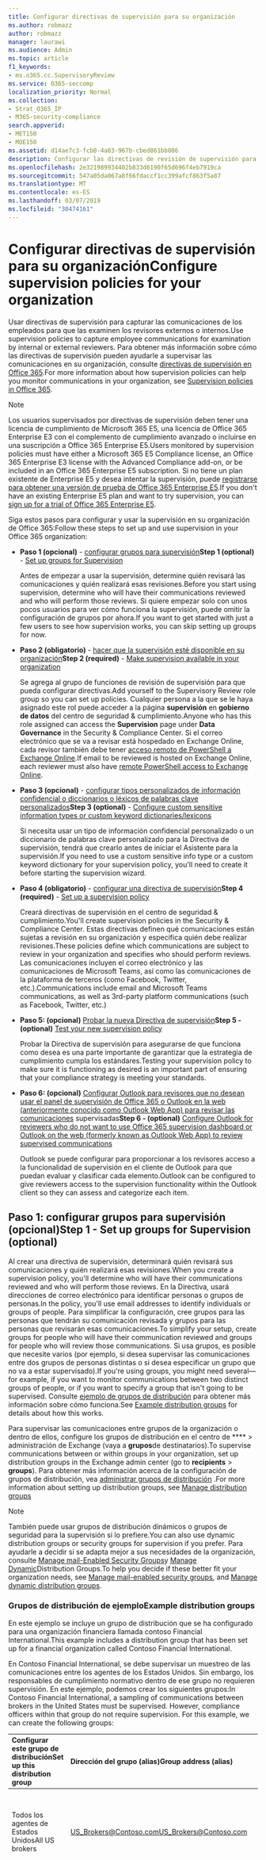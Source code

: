 ```yaml
---
title: Configurar directivas de supervisión para su organización
ms.author: robmazz
author: robmazz
manager: laurawi
ms.audience: Admin
ms.topic: article
f1_keywords:
- ms.o365.cc.SupervisoryReview
ms.service: O365-seccomp
localization_priority: Normal
ms.collection:
- Strat_O365_IP
- M365-security-compliance
search.appverid:
- MET150
- MOE150
ms.assetid: d14ae7c3-fcb0-4a03-967b-cbed861bb086
description: Configurar las directivas de revisión de supervisión para capturar las comunicaciones de los empleados para su revisión.
ms.openlocfilehash: 2e321989934402b833d6190f65d696f4eb7919ca
ms.sourcegitcommit: 547a05da067a8f66fdaccf1cc399afcf863f5a87
ms.translationtype: MT
ms.contentlocale: es-ES
ms.lasthandoff: 03/07/2019
ms.locfileid: "30474161"
---
```

# <a name="configure-supervision-policies-for-your-organization"></a><span data-ttu-id="757dd-103">Configurar directivas de supervisión para su organización</span><span class="sxs-lookup"><span data-stu-id="757dd-103">Configure supervision policies for your organization</span></span>

<span data-ttu-id="757dd-104">Usar directivas de supervisión para capturar las comunicaciones de los empleados para que las examinen los revisores externos o internos.</span><span class="sxs-lookup"><span data-stu-id="757dd-104">Use supervision policies to capture employee communications for examination by internal or external reviewers.</span></span> <span data-ttu-id="757dd-105">Para obtener más información sobre cómo las directivas de supervisión pueden ayudarle a supervisar las comunicaciones en su organización, consulte [directivas de supervisión en Office 365](supervision-policies.md).</span><span class="sxs-lookup"><span data-stu-id="757dd-105">For more information about how supervision policies can help you monitor communications in your organization, see [Supervision policies in Office 365](supervision-policies.md).</span></span>

> [!NOTE]
> <span data-ttu-id="757dd-106">Los usuarios supervisados por directivas de supervisión deben tener una licencia de cumplimiento de Microsoft 365 E5, una licencia de Office 365 Enterprise E3 con el complemento de cumplimiento avanzado o incluirse en una suscripción a Office 365 Enterprise E5.</span><span class="sxs-lookup"><span data-stu-id="757dd-106">Users monitored by supervision policies must have either a Microsoft 365 E5 Compliance license, an Office 365 Enterprise E3 license with the Advanced Compliance add-on, or be included in an Office 365 Enterprise E5 subscription.</span></span>
<span data-ttu-id="757dd-107">Si no tiene un plan existente de Enterprise E5 y desea intentar la supervisión, puede [registrarse para obtener una versión de prueba de Office 365 Enterprise E5](https://go.microsoft.com/fwlink/p/?LinkID=698279).</span><span class="sxs-lookup"><span data-stu-id="757dd-107">If you don't have an existing Enterprise E5 plan and want to try supervision, you can [sign up for a trial of Office 365 Enterprise E5](https://go.microsoft.com/fwlink/p/?LinkID=698279).</span></span>
  
<span data-ttu-id="757dd-108">Siga estos pasos para configurar y usar la supervisión en su organización de Office 365:</span><span class="sxs-lookup"><span data-stu-id="757dd-108">Follow these steps to set up and use supervision in your Office 365 organization:</span></span>
  
- <span data-ttu-id="757dd-109">**Paso 1 (opcional)** - [configurar grupos para supervisión](configure-supervision-policies.md#exampledist)</span><span class="sxs-lookup"><span data-stu-id="757dd-109">**Step 1 (optional)** - [Set up groups for Supervision](configure-supervision-policies.md#exampledist)</span></span>

    <span data-ttu-id="757dd-110">Antes de empezar a usar la supervisión, determine quién revisará las comunicaciones y quién realizará esas revisiones.</span><span class="sxs-lookup"><span data-stu-id="757dd-110">Before you start using supervision, determine who will have their communications reviewed and who will perform those reviews.</span></span> <span data-ttu-id="757dd-111">Si quiere empezar solo con unos pocos usuarios para ver cómo funciona la supervisión, puede omitir la configuración de grupos por ahora.</span><span class="sxs-lookup"><span data-stu-id="757dd-111">If you want to get started with just a few users to see how supervision works, you can skip setting up groups for now.</span></span>

- <span data-ttu-id="757dd-112">**Paso 2 (obligatorio)** - [hacer que la supervisión esté disponible en su organización](configure-supervision-policies.md#MakeAvailable)</span><span class="sxs-lookup"><span data-stu-id="757dd-112">**Step 2 (required)** - [Make supervision available in your organization](configure-supervision-policies.md#MakeAvailable)</span></span>

    <span data-ttu-id="757dd-113">Se agrega al grupo de funciones de revisión de supervisión para que pueda configurar directivas.</span><span class="sxs-lookup"><span data-stu-id="757dd-113">Add yourself to the Supervisory Review role group so you can set up policies.</span></span> <span data-ttu-id="757dd-114">Cualquier persona a la que se le haya asignado este rol puede acceder a la página **supervisión** en **gobierno de datos** del centro de seguridad & cumplimiento.</span><span class="sxs-lookup"><span data-stu-id="757dd-114">Anyone who has this role assigned can access the **Supervision** page under **Data Governance** in the Security & Compliance Center.</span></span> <span data-ttu-id="757dd-115">Si el correo electrónico que se va a revisar está hospedado en Exchange Online, cada revisor también debe tener [acceso remoto de PowerShell a Exchange Online](https://docs.microsoft.com/powershell/exchange/exchange-online/disable-access-to-exchange-online-powershell).</span><span class="sxs-lookup"><span data-stu-id="757dd-115">If email to be reviewed is hosted on Exchange Online, each reviewer must also have [remote PowerShell access to Exchange Online](https://docs.microsoft.com/powershell/exchange/exchange-online/disable-access-to-exchange-online-powershell).</span></span>

- <span data-ttu-id="757dd-116">**Paso 3 (opcional)** - [configurar tipos personalizados de información confidencial o diccionarios o léxicos de palabras clave personalizados](configure-supervision-policies.md#sensitiveinfo)</span><span class="sxs-lookup"><span data-stu-id="757dd-116">**Step 3 (optional)** - [Configure custom sensitive information types or custom keyword dictionaries/lexicons](configure-supervision-policies.md#sensitiveinfo)</span></span>

    <span data-ttu-id="757dd-117">Si necesita usar un tipo de información confidencial personalizado o un diccionario de palabras clave personalizado para la Directiva de supervisión, tendrá que crearlo antes de iniciar el Asistente para la supervisión.</span><span class="sxs-lookup"><span data-stu-id="757dd-117">If you need to use a custom sensitive info type or a custom keyword dictionary for your supervision policy, you'll need to create it before starting the supervision wizard.</span></span>

- <span data-ttu-id="757dd-118">**Paso 4 (obligatorio)** - [configurar una directiva de supervisión](configure-supervision-policies.md#setupsuper)</span><span class="sxs-lookup"><span data-stu-id="757dd-118">**Step 4 (required)** - [Set up a supervision policy](configure-supervision-policies.md#setupsuper)</span></span>

    <span data-ttu-id="757dd-119">Creará directivas de supervisión en el centro de seguridad & cumplimiento.</span><span class="sxs-lookup"><span data-stu-id="757dd-119">You'll create supervision policies in the Security & Compliance Center.</span></span> <span data-ttu-id="757dd-120">Estas directivas definen qué comunicaciones están sujetas a revisión en su organización y especifica quién debe realizar revisiones.</span><span class="sxs-lookup"><span data-stu-id="757dd-120">These policies define which communications are subject to review in your organization and specifies who should perform reviews.</span></span> <span data-ttu-id="757dd-121">Las comunicaciones incluyen el correo electrónico y las comunicaciones de Microsoft Teams, así como las comunicaciones de la plataforma de terceros (como Facebook, Twitter, etc.).</span><span class="sxs-lookup"><span data-stu-id="757dd-121">Communications include email and Microsoft Teams communications, as well as 3rd-party platform communications (such as Facebook, Twitter, etc.)</span></span>

- <span data-ttu-id="757dd-122">**Paso 5: (opcional)** [Probar la nueva Directiva de supervisión](configure-supervision-policies.md#TestPolicy)</span><span class="sxs-lookup"><span data-stu-id="757dd-122">**Step 5 - (optional)** [Test your new supervision policy](configure-supervision-policies.md#TestPolicy)</span></span>

    <span data-ttu-id="757dd-123">Probar la Directiva de supervisión para asegurarse de que funciona como desea es una parte importante de garantizar que la estrategia de cumplimiento cumpla los estándares.</span><span class="sxs-lookup"><span data-stu-id="757dd-123">Testing your supervision policy to make sure it is functioning as desired is an important part of ensuring that your compliance strategy is meeting your standards.</span></span>

- <span data-ttu-id="757dd-124">**Paso 6: (opcional)** [Configurar Outlook para revisores que no desean usar el panel de supervisión de Office 365 o Outlook en la web (anteriormente conocido como Outlook Web App) para revisar las comunicaciones](configure-supervision-policies.md#UseOutlook) supervisadas</span><span class="sxs-lookup"><span data-stu-id="757dd-124">**Step 6 - (optional)** [Configure Outlook for reviewers who do not want to use Office 365 supervision dashboard or Outlook on the web (formerly known as Outlook Web App) to review supervised communications](configure-supervision-policies.md#UseOutlook)</span></span>

    <span data-ttu-id="757dd-125">Outlook se puede configurar para proporcionar a los revisores acceso a la funcionalidad de supervisión en el cliente de Outlook para que puedan evaluar y clasificar cada elemento.</span><span class="sxs-lookup"><span data-stu-id="757dd-125">Outlook can be configured to give reviewers access to the supervision functionality within the Outlook client so they can assess and categorize each item.</span></span>

<span data-ttu-id="757dd-126"><a name="exampledist"> </a></span><span class="sxs-lookup"><span data-stu-id="757dd-126"></span></span>

## <a name="step-1---set-up-groups-for-supervision-optional"></a><span data-ttu-id="757dd-127">Paso 1: configurar grupos para supervisión (opcional)</span><span class="sxs-lookup"><span data-stu-id="757dd-127">Step 1 - Set up groups for Supervision (optional)</span></span>

 <span data-ttu-id="757dd-128">Al crear una directiva de supervisión, determinará quién revisará sus comunicaciones y quién realizará esas revisiones.</span><span class="sxs-lookup"><span data-stu-id="757dd-128">When you create a supervision policy, you'll determine who will have their communications reviewed and who will perform those reviews.</span></span> <span data-ttu-id="757dd-129">En la Directiva, usará direcciones de correo electrónico para identificar personas o grupos de personas.</span><span class="sxs-lookup"><span data-stu-id="757dd-129">In the policy, you'll use email addresses to identify individuals or groups of people.</span></span> <span data-ttu-id="757dd-130">Para simplificar la configuración, cree grupos para las personas que tendrán su comunicación revisada y grupos para las personas que revisarán esas comunicaciones.</span><span class="sxs-lookup"><span data-stu-id="757dd-130">To simplify your setup, create groups for people who will have their communication reviewed and groups for people who will review those communications.</span></span> <span data-ttu-id="757dd-131">Si usa grupos, es posible que necesite varios (por ejemplo, si desea supervisar las comunicaciones entre dos grupos de personas distintas o si desea especificar un grupo que no va a estar supervisado).</span><span class="sxs-lookup"><span data-stu-id="757dd-131">If you're using groups, you might need several—for example, if you want to monitor communications between two distinct groups of people, or if you want to specify a group that isn't going to be supervised.</span></span> <span data-ttu-id="757dd-132">Consulte [ejemplo de grupos de distribución](configure-supervision-policies.md#GroupExample) para obtener más información sobre cómo funciona.</span><span class="sxs-lookup"><span data-stu-id="757dd-132">See [Example distribution groups](configure-supervision-policies.md#GroupExample) for details about how this works.</span></span>
  
<span data-ttu-id="757dd-133">Para supervisar las comunicaciones entre grupos de la organización o dentro de ellos, configure los grupos de distribución en el centro de \*\*\*\* \> administración de Exchange (vaya a **grupos**de destinatarios).</span><span class="sxs-lookup"><span data-stu-id="757dd-133">To supervise communications between or within groups in your organization, set up distribution groups in the Exchange admin center (go to **recipients** \> **groups**).</span></span> <span data-ttu-id="757dd-134">Para obtener más información acerca de la configuración de grupos de distribución, vea [administrar grupos de distribución](http://go.microsoft.com/fwlink/?LinkId=613635) .</span><span class="sxs-lookup"><span data-stu-id="757dd-134">For more information about setting up distribution groups, see [Manage distribution groups](http://go.microsoft.com/fwlink/?LinkId=613635)</span></span>
  
> [!NOTE]
> <span data-ttu-id="757dd-135">También puede usar grupos de distribución dinámicos o grupos de seguridad para la supervisión si lo prefiere.</span><span class="sxs-lookup"><span data-stu-id="757dd-135">You can also use dynamic distribution groups or security groups for supervision if you prefer.</span></span> <span data-ttu-id="757dd-136">Para ayudarle a decidir si se adapta mejor a sus necesidades de la organización, consulte [Manage mail-Enabled Security Groups](http://go.microsoft.com/fwlink/?LinkId=627033)y [Manage Dynamic](http://go.microsoft.com/fwlink/?LinkId=627058)Distribution Groups.</span><span class="sxs-lookup"><span data-stu-id="757dd-136">To help you decide if these better fit your organization needs, see [Manage mail-enabled security groups](http://go.microsoft.com/fwlink/?LinkId=627033), and [Manage dynamic distribution groups](http://go.microsoft.com/fwlink/?LinkId=627058).</span></span>
  
<span data-ttu-id="757dd-137"><a name="GroupExample"> </a></span><span class="sxs-lookup"><span data-stu-id="757dd-137"></span></span>

### <a name="example-distribution-groups"></a><span data-ttu-id="757dd-138">Grupos de distribución de ejemplo</span><span class="sxs-lookup"><span data-stu-id="757dd-138">Example distribution groups</span></span>

<span data-ttu-id="757dd-139">En este ejemplo se incluye un grupo de distribución que se ha configurado para una organización financiera llamada contoso Financial International.</span><span class="sxs-lookup"><span data-stu-id="757dd-139">This example includes a distribution group that has been set up for a financial organization called Contoso Financial International.</span></span>
  
<span data-ttu-id="757dd-p109">En Contoso Financial International, se debe supervisar un muestreo de las comunicaciones entre los agentes de los Estados Unidos. Sin embargo, los responsables de cumplimiento normativo dentro de ese grupo no requieren supervisión. En este ejemplo, podemos crear los siguientes grupos:</span><span class="sxs-lookup"><span data-stu-id="757dd-p109">In Contoso Financial International, a sampling of communications between brokers in the United States must be supervised. However, compliance officers within that group do not require supervision. For this example, we can create the following groups:</span></span>
  
|<span data-ttu-id="757dd-143">**Configurar este grupo de distribución**</span><span class="sxs-lookup"><span data-stu-id="757dd-143">**Set up this distribution group**</span></span>|<span data-ttu-id="757dd-144">**Dirección del grupo (alias)**</span><span class="sxs-lookup"><span data-stu-id="757dd-144">**Group address (alias)**</span></span>|<span data-ttu-id="757dd-145">**Descripción**</span><span class="sxs-lookup"><span data-stu-id="757dd-145">**Description**</span></span>|
|:-----|:-----|:-----|
|<span data-ttu-id="757dd-146">Todos los agentes de Estados Unidos</span><span class="sxs-lookup"><span data-stu-id="757dd-146">All US brokers</span></span> | <span data-ttu-id="757dd-147">US_Brokers@Contoso.com</span><span class="sxs-lookup"><span data-stu-id="757dd-147">US_Brokers@Contoso.com</span></span> | <span data-ttu-id="757dd-148">Este grupo incluye las direcciones de correo electrónico de todos los agentes en Estados Unidos que trabajan para Contoso.</span><span class="sxs-lookup"><span data-stu-id="757dd-148">This group includes email addresses for all US-based brokers who work for Contoso.</span></span> |
| <span data-ttu-id="757dd-149">Todos los responsables de cumplimiento de Estados Unidos</span><span class="sxs-lookup"><span data-stu-id="757dd-149">All US compliance officers</span></span> | <span data-ttu-id="757dd-150">US_Compliance@Contoso.com</span><span class="sxs-lookup"><span data-stu-id="757dd-150">US_Compliance@Contoso.com</span></span>  | <span data-ttu-id="757dd-151">Este grupo incluye las direcciones de correo electrónico de todos los responsables de cumplimiento en Estados Unidos que trabajan para Contoso.</span><span class="sxs-lookup"><span data-stu-id="757dd-151">This group includes email addresses for all US-based compliance officers who work for Contoso.</span></span> <span data-ttu-id="757dd-152">Como este grupo es un subconjunto de todos los agentes basados en Estados Unidos, puede usar este alias para eximir a los agentes de cumplimiento de una directiva de supervisión.</span><span class="sxs-lookup"><span data-stu-id="757dd-152">Because this group is a subset of all US-based brokers, you can use this alias to exempt compliance officers from a supervision policy.</span></span> |
  
<span data-ttu-id="757dd-153"><a name="MakeAvailable"> </a></span><span class="sxs-lookup"><span data-stu-id="757dd-153"></span></span>

## <a name="step-2---make-supervision-available-in-your-organization-required"></a><span data-ttu-id="757dd-154">Paso 2: hacer que la supervisión esté disponible en su organización (obligatorio)</span><span class="sxs-lookup"><span data-stu-id="757dd-154">Step 2 - Make supervision available in your organization (required)</span></span>

<span data-ttu-id="757dd-155">Para que la **supervisión** esté disponible como una opción de menú en el centro de seguridad & cumplimiento, debe tener asignado el rol de administrador de revisión de supervisión.</span><span class="sxs-lookup"><span data-stu-id="757dd-155">To make **Supervision** available as a menu option in the Security & Compliance Center, you must be assigned the Supervisory Review Administrator role.</span></span>
  
<span data-ttu-id="757dd-156">Para ello, puede agregarse como miembro del grupo de funciones de revisión de supervisión, o bien puede crear un nuevo grupo de roles.</span><span class="sxs-lookup"><span data-stu-id="757dd-156">To do this, you can either add yourself as a member of the Supervisory Review role group, or you can create a new role group.</span></span>
  
### <a name="add-members-to-the-supervisory-review-role-group"></a><span data-ttu-id="757dd-157">Adición de miembros al grupo de roles de revisión de supervisión</span><span class="sxs-lookup"><span data-stu-id="757dd-157">Add members to the Supervisory Review role group</span></span>

1. <span data-ttu-id="757dd-158">Inicie sesión [https://protection.office.com](https://protection.office.com) con las credenciales de una cuenta de administrador en la organización de Office 365.</span><span class="sxs-lookup"><span data-stu-id="757dd-158">Sign into [https://protection.office.com](https://protection.office.com) using credentials for an admin account in your Office 365 organization.</span></span>

2. <span data-ttu-id="757dd-159">En el centro de seguridad & cumplimiento, vaya a **permisos**.</span><span class="sxs-lookup"><span data-stu-id="757dd-159">In the Security & Compliance Center, go to **Permissions**.</span></span>

3. <span data-ttu-id="757dd-160">Seleccione el grupo de roles **revisión de supervisión** y, a continuación, haga clic en el icono Editar.</span><span class="sxs-lookup"><span data-stu-id="757dd-160">Select the **Supervisory Review** role group and then click the Edit icon.</span></span>

4. <span data-ttu-id="757dd-161">En la sección **miembros** , agregue las personas que desea que administren la supervisión de su organización.</span><span class="sxs-lookup"><span data-stu-id="757dd-161">In the **Members** section, add the people who you want to manage supervision for your organization.</span></span>

### <a name="create-a-new-role-group"></a><span data-ttu-id="757dd-162">Crear un nuevo grupo de roles</span><span class="sxs-lookup"><span data-stu-id="757dd-162">Create a new role group</span></span>

1. <span data-ttu-id="757dd-163">Inicie sesión [https://protection.office.com](https://protection.office.com) con las credenciales de una cuenta de administrador en la organización de Office 365.</span><span class="sxs-lookup"><span data-stu-id="757dd-163">Sign into [https://protection.office.com](https://protection.office.com) using credentials for an admin account in your Office 365 organization.</span></span>

2. <span data-ttu-id="757dd-164">En el centro de seguridad & cumplimiento, vaya a **permisos** y, después,**+** haga clic en Agregar ().</span><span class="sxs-lookup"><span data-stu-id="757dd-164">In the Security & Compliance Center, go to **Permissions** and then click Add (**+**).</span></span>

3. <span data-ttu-id="757dd-165">En la sección **roles** , haga clic en**+** agregar () y desplácese hacia abajo hasta **Administrador de revisión de supervisión**.</span><span class="sxs-lookup"><span data-stu-id="757dd-165">In the **Roles** section, click Add (**+**) and scroll down to **Supervisory Review Administrator**.</span></span> <span data-ttu-id="757dd-166">Agregue este rol al grupo de roles.</span><span class="sxs-lookup"><span data-stu-id="757dd-166">Add this role to the role group.</span></span>

4. <span data-ttu-id="757dd-167">En la sección **miembros** , agregue las personas que desea que administren la supervisión de su organización.</span><span class="sxs-lookup"><span data-stu-id="757dd-167">In the **Members** section, add the people who you want to manage supervision for your organization.</span></span>

<span data-ttu-id="757dd-168">Para obtener más información acerca de los grupos de roles y los permisos, consulte perMissions [in the Office 365 &amp; Security Compliance Center](permissions-in-the-security-and-compliance-center.md).</span><span class="sxs-lookup"><span data-stu-id="757dd-168">For more information about role groups and permissions, see [Permissions in the Office 365 Security &amp; Compliance Center](permissions-in-the-security-and-compliance-center.md).</span></span>

### <a name="enable-remote-powershell-access-for-reviewers-if-email-is-hosted-on-exchange-online"></a><span data-ttu-id="757dd-169">Habilitar el acceso remoto de PowerShell para revisores (si el correo electrónico se hospeda en Exchange Online)</span><span class="sxs-lookup"><span data-stu-id="757dd-169">Enable remote PowerShell access for reviewers (if email is hosted on Exchange Online)</span></span>

1. <span data-ttu-id="757dd-170">Siga las instrucciones de [habilitar o deshabilitar el acceso a PowerShell de Exchange Online](https://docs.microsoft.com/powershell/exchange/exchange-online/disable-access-to-exchange-online-powershell).</span><span class="sxs-lookup"><span data-stu-id="757dd-170">Follow the guidance in [Enable or disable access to Exchange Online PowerShell](https://docs.microsoft.com/powershell/exchange/exchange-online/disable-access-to-exchange-online-powershell).</span></span>

<span data-ttu-id="757dd-171"><a name="sensitiveinfo"> </a></span><span class="sxs-lookup"><span data-stu-id="757dd-171"></span></span>
  
## <a name="step-3---create-custom-sensitive-information-types-or-custom-keyword-dictionaries-optional"></a><span data-ttu-id="757dd-172">Paso 3: crear tipos personalizados de información confidencial o diccionarios de palabras clave personalizados (opcional)</span><span class="sxs-lookup"><span data-stu-id="757dd-172">Step 3 - Create custom sensitive information types or custom keyword dictionaries (optional)</span></span>

<span data-ttu-id="757dd-173">Para elegir entre los tipos de información confidencial personalizados existentes o los diccionarios de palabras clave personalizados en el Asistente para directivas de supervisión, primero debe crear estos elementos si es necesario.</span><span class="sxs-lookup"><span data-stu-id="757dd-173">In order to pick from existing custom sensitive information types or custom keyword dictionaries in the supervision policy wizard, you first need to create these items if needed.</span></span>

### <a name="create-custom-sensitive-information-types"></a><span data-ttu-id="757dd-174">Crear tipos personalizados de información confidencial</span><span class="sxs-lookup"><span data-stu-id="757dd-174">Create custom sensitive information types</span></span>

1. <span data-ttu-id="757dd-175">Cree un nuevo tipo de información confidencial en el centro de seguridad & cumplimiento de Office 365.</span><span class="sxs-lookup"><span data-stu-id="757dd-175">Create a new sensitive information type in the Office 365 Security & Compliance Center.</span></span> <span data-ttu-id="757dd-176">Navegue hasta \*\*\*\* \> **tipos de información confidencial** de clasificaciones y siga los pasos del **Asistente para nuevos tipos de información confidencial**.</span><span class="sxs-lookup"><span data-stu-id="757dd-176">Navigate to **Classifications** \> **Sensitive info types** and follow the steps in the **New sensitive info type wizard**.</span></span> <span data-ttu-id="757dd-177">Aquí podrá:</span><span class="sxs-lookup"><span data-stu-id="757dd-177">Here you will:</span></span>

    - <span data-ttu-id="757dd-178">Definir un nombre y una descripción para el tipo de información confidencial</span><span class="sxs-lookup"><span data-stu-id="757dd-178">Define a name and description for the sensitive info type</span></span>
    - <span data-ttu-id="757dd-179">Definir los elementos de proximidad, nivel de confianza y patrón principal</span><span class="sxs-lookup"><span data-stu-id="757dd-179">Define the proximity, confidence level, and primary pattern elements</span></span>
    - <span data-ttu-id="757dd-180">Revisar las selecciones y crear el tipo de información confidencial</span><span class="sxs-lookup"><span data-stu-id="757dd-180">Review your selections and create the sensitive info type</span></span>

    <span data-ttu-id="757dd-181">Para obtener información más detallada, vea [crear un tipo personalizado de información confidencial](create-a-custom-sensitive-information-type.md).</span><span class="sxs-lookup"><span data-stu-id="757dd-181">For more detailed information, see [Create a custom sensitive information type](create-a-custom-sensitive-information-type.md).</span></span>

### <a name="create-custom-keyword-dictionarylexicon"></a><span data-ttu-id="757dd-182">Crear personalizado Diccionario o léxico de palabra clave</span><span class="sxs-lookup"><span data-stu-id="757dd-182">Create custom keyword dictionary/lexicon</span></span>

1. <span data-ttu-id="757dd-183">Con un editor de texto (como el Bloc de notas), cree un nuevo archivo que incluya los términos de palabra clave que desea supervisar en una directiva de supervisión.</span><span class="sxs-lookup"><span data-stu-id="757dd-183">Using a text editor (like Notepad), create a new file that includes the keyword terms you'd like to monitor in a supervision policy.</span></span> <span data-ttu-id="757dd-184">Asegúrese de que cada término está en una línea independiente y guarde el archivo en formato **Unicode/UTF-16 (Little endian)** .</span><span class="sxs-lookup"><span data-stu-id="757dd-184">Make sure each term is on a separate line and save the file in the **Unicode/UTF-16 (Little Endian)** format.</span></span>
2. <span data-ttu-id="757dd-185">Importe el archivo de palabras clave en el inquilino de Office 365 con PowerShell.</span><span class="sxs-lookup"><span data-stu-id="757dd-185">Import the keyword file into your Office 365 tenant using PowerShell.</span></span> <span data-ttu-id="757dd-186">Para conectarse a Office 365 con PowerShell, vea [Connect to office 365 Security _AMP_ Compliance Center PowerShell](https://docs.microsoft.com/powershell/exchange/office-365-scc/connect-to-scc-powershell/connect-to-scc-powershell).</span><span class="sxs-lookup"><span data-stu-id="757dd-186">To connect to Office 365 with PowerShell, see [Connect to Office 365 Security & Compliance Center PowerShell](https://docs.microsoft.com/powershell/exchange/office-365-scc/connect-to-scc-powershell/connect-to-scc-powershell).</span></span>

    <span data-ttu-id="757dd-187">Una vez que se haya conectado a Office 365 con PowerShell, ejecute los siguientes comandos para importar el Diccionario de palabras clave:</span><span class="sxs-lookup"><span data-stu-id="757dd-187">After you've connected to Office 365 with PowerShell, run the following commands to import your keyword dictionary:</span></span>

    ```
    $fileData = Get-Content "your keyword path and file name" -Encoding Byte -ReadCount 0

    New-DlpKeywordDictionary -Name "Name for your keyword dictionary" -Description "optional description for your keyword dictionary" -FileData $fileData
    ```
    <span data-ttu-id="757dd-188">Para obtener información más detallada, consulte [crear un diccionario de palabras clave](create-a-keyword-dictionary.md).</span><span class="sxs-lookup"><span data-stu-id="757dd-188">For more detailed information, see [Create a keyword dictionary](create-a-keyword-dictionary.md).</span></span>

3. <span data-ttu-id="757dd-189">Cree un nuevo tipo de información confidencial en el centro de seguridad & cumplimiento de Office 365.</span><span class="sxs-lookup"><span data-stu-id="757dd-189">Create a new sensitive information type in the Office 365 Security & Compliance Center.</span></span> <span data-ttu-id="757dd-190">Navegue hasta \*\*\*\* \> **tipos de información confidencial** de clasificaciones y siga los pasos del **Asistente para nuevos tipos de información confidencial**.</span><span class="sxs-lookup"><span data-stu-id="757dd-190">Navigate to **Classifications** \> **Sensitive info types** and follow the steps in the **New sensitive info type wizard**.</span></span> <span data-ttu-id="757dd-191">Aquí podrá:</span><span class="sxs-lookup"><span data-stu-id="757dd-191">Here you will:</span></span>

    - <span data-ttu-id="757dd-192">Definir un nombre y una descripción para el tipo de información confidencial</span><span class="sxs-lookup"><span data-stu-id="757dd-192">Define a name and description for the sensitive info type</span></span>
    - <span data-ttu-id="757dd-193">Agregue el diccionario personalizado como requisito para el elemento correspondiente</span><span class="sxs-lookup"><span data-stu-id="757dd-193">Add your custom dictionary as a requirement for the matching element</span></span>
    - <span data-ttu-id="757dd-194">Revisar las selecciones y crear el tipo de información confidencial</span><span class="sxs-lookup"><span data-stu-id="757dd-194">Review your selections and create the sensitive info type</span></span>

    <span data-ttu-id="757dd-195">Una vez creado el diccionario o léxico personalizado, puede ver las palabras clave configuradas mediante el cmdlet [Get-DlpKeywordDictionary](https://docs.microsoft.com/powershell/module/exchange/policy-and-compliance-dlp/get-dlpkeyworddictionary) o agregar y quitar términos con el cmdlet [set-DlpKeywordDictionary](https://docs.microsoft.com/powershell/module/exchange/policy-and-compliance-dlp/set-dlpkeyworddictionary) .</span><span class="sxs-lookup"><span data-stu-id="757dd-195">After the custom dictionary/lexicon is created, you can view the configured keywords using the [Get-DlpKeywordDictionary](https://docs.microsoft.com/powershell/module/exchange/policy-and-compliance-dlp/get-dlpkeyworddictionary) cmdlet or add and remove terms using the [Set-DlpKeywordDictionary](https://docs.microsoft.com/powershell/module/exchange/policy-and-compliance-dlp/set-dlpkeyworddictionary) cmdlet.</span></span>

    <span data-ttu-id="757dd-196">Para obtener información más detallada, vea [crear un tipo personalizado de información confidencial](create-a-custom-sensitive-information-type.md).</span><span class="sxs-lookup"><span data-stu-id="757dd-196">For more detailed information, see [Create a custom sensitive information type](create-a-custom-sensitive-information-type.md).</span></span>

<span data-ttu-id="757dd-197"><a name="setupsuper"> </a></span><span class="sxs-lookup"><span data-stu-id="757dd-197"></span></span>

## <a name="step-4---set-up-a-supervision-policy-required"></a><span data-ttu-id="757dd-198">Paso 4: configurar una directiva de supervisión (obligatorio)</span><span class="sxs-lookup"><span data-stu-id="757dd-198">Step 4 - Set up a supervision policy (required)</span></span>
  
1. <span data-ttu-id="757dd-199">Inicie sesión [https://protection.office.com](https://protection.office.com) con las credenciales de una cuenta de administrador en la organización de Office 365.</span><span class="sxs-lookup"><span data-stu-id="757dd-199">Sign into [https://protection.office.com](https://protection.office.com) using credentials for an admin account in your Office 365 organization.</span></span>

2. <span data-ttu-id="757dd-200">En el centro de seguridad & cumplimiento, seleccione **supervisión**.</span><span class="sxs-lookup"><span data-stu-id="757dd-200">In the Security & Compliance Center, select **Supervision**.</span></span>
  
3. <span data-ttu-id="757dd-201">Seleccione **crear** y, a continuación, siga el Asistente para configurar las siguientes páginas de la Directiva.</span><span class="sxs-lookup"><span data-stu-id="757dd-201">Select **Create** and then follow the wizard to set up the following pages of the policy.</span></span> <span data-ttu-id="757dd-202">Con el asistente, podrá:</span><span class="sxs-lookup"><span data-stu-id="757dd-202">Using the wizard, you will:</span></span>

    - <span data-ttu-id="757dd-203">Asigne un nombre y una descripción a la Directiva.</span><span class="sxs-lookup"><span data-stu-id="757dd-203">Give the policy a name and description.</span></span>
    - <span data-ttu-id="757dd-204">Elija los usuarios o grupos que desea supervisar, incluida la elección de los usuarios o grupos que quiera excluir.</span><span class="sxs-lookup"><span data-stu-id="757dd-204">Choose the users or groups to supervise, including choosing users or groups you'd like to exclude.</span></span>
    - <span data-ttu-id="757dd-205">Definir las condiciones de la Directiva de supervisión.</span><span class="sxs-lookup"><span data-stu-id="757dd-205">Define the supervision policy conditions.</span></span>
    - <span data-ttu-id="757dd-206">Elija si le gustaría incluir tipos de información confidencial.</span><span class="sxs-lookup"><span data-stu-id="757dd-206">Choose if you'd like to include sensitive information types.</span></span> <span data-ttu-id="757dd-207">Aquí puede seleccionar los tipos de información confidencial predeterminada y personalizado.</span><span class="sxs-lookup"><span data-stu-id="757dd-207">This is where you can select default and custom sensitive info types.</span></span>
    - <span data-ttu-id="757dd-208">Definir el porcentaje de comunicaciones que se van a revisar.</span><span class="sxs-lookup"><span data-stu-id="757dd-208">Define the percentage of communications to review.</span></span>
    - <span data-ttu-id="757dd-209">Elija los revisores para la Directiva.</span><span class="sxs-lookup"><span data-stu-id="757dd-209">Choose the reviewers for the policy.</span></span> <span data-ttu-id="757dd-210">Los revisores pueden ser usuarios individuales o [grupos de seguridad habilitados para correo](https://docs.microsoft.com/Exchange/recipients-in-exchange-online/manage-mail-enabled-security-groups#create-a-mail-enabled-security-group).</span><span class="sxs-lookup"><span data-stu-id="757dd-210">Reviewers can be individual users or [mail-enabled security groups](https://docs.microsoft.com/Exchange/recipients-in-exchange-online/manage-mail-enabled-security-groups#create-a-mail-enabled-security-group).</span></span>
    - <span data-ttu-id="757dd-211">Revise las selecciones de la Directiva y cree la Directiva.</span><span class="sxs-lookup"><span data-stu-id="757dd-211">Review your policy selections and create the policy.</span></span>

<span data-ttu-id="757dd-212"><a name="TestPolicy"> </a></span><span class="sxs-lookup"><span data-stu-id="757dd-212"></span></span>

## <a name="step-5---test-your-supervision-policy-optional"></a><span data-ttu-id="757dd-213">Paso 5: probar la Directiva de supervisión (opcional)</span><span class="sxs-lookup"><span data-stu-id="757dd-213">Step 5 - Test your supervision policy (optional)</span></span>

<span data-ttu-id="757dd-214">Después de crear una directiva de supervisión, es aconsejable probarla para asegurarse de que la Directiva aplica correctamente las condiciones que ha definido.</span><span class="sxs-lookup"><span data-stu-id="757dd-214">After you create a supervision policy, it's a good idea to test to make sure that the conditions you defined are being properly enforced by the policy.</span></span> <span data-ttu-id="757dd-215">Es posible que también desee [probar sus directivas de prevención de pérdida de datos (DLP)](create-test-tune-dlp-policy.md) si las directivas de supervisión incluyen tipos de información confidencial.</span><span class="sxs-lookup"><span data-stu-id="757dd-215">You may also want to [test your data loss prevention (DLP) policies](create-test-tune-dlp-policy.md) if your supervision policies include sensitive information types.</span></span> <span data-ttu-id="757dd-216">Siga los pasos siguientes para probar la Directiva de supervisión:</span><span class="sxs-lookup"><span data-stu-id="757dd-216">Follow the steps below to test your supervision policy:</span></span>

1. <span data-ttu-id="757dd-217">Abra un cliente de correo electrónico o Microsoft teams que haya iniciado sesión como usuario supervisado definido en la Directiva que desea probar.</span><span class="sxs-lookup"><span data-stu-id="757dd-217">Open an email client or Microsoft Teams logged in as a supervised user defined in the policy you want to test.</span></span>
2. <span data-ttu-id="757dd-218">Envíe un correo electrónico o un chat de Microsoft teams que cumpla los criterios que haya definido en la Directiva de supervisión.</span><span class="sxs-lookup"><span data-stu-id="757dd-218">Send an email or Microsoft Teams chat that meets the criteria you've defined in the supervision policy.</span></span> <span data-ttu-id="757dd-219">Puede ser una palabra clave, el tamaño de los datos adjuntos, el dominio, etc. Asegúrese de determinar si la configuración condicional configurada en la Directiva es demasiado restrictiva o demasiado flexible.</span><span class="sxs-lookup"><span data-stu-id="757dd-219">This can be a keyword, attachment size, domain, etc. Make sure you determine if your configured conditional settings in the policy is too restrictive or too lenient.</span></span>

    > [!Note]
    > <span data-ttu-id="757dd-220">Los correos electrónicos sujetos a directivas definidas se procesan casi en tiempo real y se pueden probar inmediatamente una vez configurada la Directiva.</span><span class="sxs-lookup"><span data-stu-id="757dd-220">Emails subject to defined policies are processed in near real-time and can be tested immediately after the policy is configured.</span></span> <span data-ttu-id="757dd-221">Los chats de Microsoft Teams pueden tardar hasta 24 horas en procesarse por completo en una directiva.</span><span class="sxs-lookup"><span data-stu-id="757dd-221">Chats in Microsoft Teams can take up to 24 hours to fully process in a policy.</span></span> 

3. <span data-ttu-id="757dd-222">Inicie sesión en su inquilino de Office 365 como revisor designado en la Directiva de supervisión.</span><span class="sxs-lookup"><span data-stu-id="757dd-222">Log into your Office 365 tenant as a reviewer designated in the supervision policy.</span></span> <span data-ttu-id="757dd-223">Navegue hasta la **supervisión** > de la*Directiva* > personalizada**abierta** para ver el informe de la Directiva.</span><span class="sxs-lookup"><span data-stu-id="757dd-223">Navigate to **Supervision** > *Your Custom Policy* > **Open** to view the report for the policy.</span></span>

<span data-ttu-id="757dd-224"><a name="UseOutlook"> </a></span><span class="sxs-lookup"><span data-stu-id="757dd-224"></span></span>

## <a name="step-6---configure-outlook-for-reviewers-optional"></a><span data-ttu-id="757dd-225">Paso 6: configurar Outlook para revisores (opcional)</span><span class="sxs-lookup"><span data-stu-id="757dd-225">Step 6 - Configure Outlook for reviewers (optional)</span></span>

<span data-ttu-id="757dd-226">Los revisores que quieran usar Outlook en lugar de usar el panel de supervisión en Office 365 para revisar las comunicaciones deben configurar su cliente de Outlook.</span><span class="sxs-lookup"><span data-stu-id="757dd-226">Reviewers that want to use Outlook instead of using the Supervision dashboard in Office 365 to review communications must configure their Outlook client.</span></span>

### <a name="step-1-copy-the-address-for-the-supervision-mailbox"></a><span data-ttu-id="757dd-227">Paso 1: copiar la dirección del buzón de supervisión</span><span class="sxs-lookup"><span data-stu-id="757dd-227">Step 1: Copy the address for the supervision mailbox</span></span>

<span data-ttu-id="757dd-228">Para configurar la revisión para escritorio de Outlook o Outlook para la web, necesitará la dirección del buzón de correo de supervisión que se creó como parte de la configuración de la Directiva de supervisión.</span><span class="sxs-lookup"><span data-stu-id="757dd-228">To configure review for Outlook desktop or Outlook for the web, you'll need the address for the supervision mailbox that was created as part of the supervision policy setup.</span></span>
  
> [!NOTE]
> <span data-ttu-id="757dd-229">Si otra persona creó la Directiva, tendrá que obtener esta dirección para instalar el complemento.</span><span class="sxs-lookup"><span data-stu-id="757dd-229">If someone else created the policy, you'll need to get this address from them to install the add-in.</span></span>

 <span data-ttu-id="757dd-230">**Para buscar la dirección del buzón de supervisión**</span><span class="sxs-lookup"><span data-stu-id="757dd-230">**To find the supervision mailbox address**</span></span>
  
1. <span data-ttu-id="757dd-231">Inicie sesión en [el &amp; centro de seguridad y cumplimiento](https://protection.office.com) con las credenciales de una cuenta de administrador en la organización de Office 365.</span><span class="sxs-lookup"><span data-stu-id="757dd-231">Sign into the [Security &amp; Compliance Center](https://protection.office.com) using credentials for an admin account in your Office 365 organization.</span></span>

2. <span data-ttu-id="757dd-232">Vaya a **supervisión**.</span><span class="sxs-lookup"><span data-stu-id="757dd-232">Go to **Supervision**.</span></span>

3. <span data-ttu-id="757dd-233">Haga clic en la Directiva de supervisión que recopila las comunicaciones que desea revisar.</span><span class="sxs-lookup"><span data-stu-id="757dd-233">Click the supervision policy that's gathering the communications you want to review.</span></span>

4. <span data-ttu-id="757dd-234">En el control flotante detalles de la Directiva, en **buzón de supervisión**, copie la dirección.</span><span class="sxs-lookup"><span data-stu-id="757dd-234">In the policy details flyout, under **Supervision mailbox**, copy the address.</span></span><br/><span data-ttu-id="757dd-235">![Sección "buzón de supervisión" de un control flotante de la Directiva de supervisión que muestra la dirección del buzón de supervisión resaltada](media/71779d0e-4f01-4dd3-8234-5f9c30eeb067.jpg)</span><span class="sxs-lookup"><span data-stu-id="757dd-235">![The 'Supervision Mailbox' section of a supervision policy's details flyout showing the supervision mailbox address highlighted](media/71779d0e-4f01-4dd3-8234-5f9c30eeb067.jpg)</span></span>
  
### <a name="step-2-configure-the-supervision-mailbox-for-outlook-access"></a><span data-ttu-id="757dd-236">Paso 2: configurar el buzón de supervisión para Outlook Access</span><span class="sxs-lookup"><span data-stu-id="757dd-236">Step 2: Configure the supervision mailbox for Outlook access</span></span>

<span data-ttu-id="757dd-237">A continuación, los revisores deberán ejecutar un par de comandos de PowerShell de Exchange Online para que puedan conectar Outlook al buzón de correo de supervisión.</span><span class="sxs-lookup"><span data-stu-id="757dd-237">Next, reviewers will need to run a couple Exchange Online PowerShell commands so they can connect Outlook to the supervision mailbox.</span></span>
  
1. <span data-ttu-id="757dd-238">Conexión a PowerShell de Exchange Online.</span><span class="sxs-lookup"><span data-stu-id="757dd-238">Connect to Exchange Online PowerShell.</span></span> [<span data-ttu-id="757dd-239">Pasos que seguir</span><span class="sxs-lookup"><span data-stu-id="757dd-239">How do I do this?</span></span>](https://docs.microsoft.com/powershell/exchange/exchange-online/connect-to-exchange-online-powershell/connect-to-exchange-online-powershell)

2. <span data-ttu-id="757dd-240">Ejecute los siguientes comandos, donde *SupervisoryReview {GUID} @domain. onmicrosoft.com* es la dirección que copió en el paso 1 anterior y *User* es el nombre del revisor que se conectará al buzón de supervisión en el paso 3.</span><span class="sxs-lookup"><span data-stu-id="757dd-240">Run the following commands, where  *SupervisoryReview{GUID}@domain.onmicrosoft.com*  is the address you copied in Step 1 above, and  *User*  is the name of the reviewer who will be connecting to the supervision mailbox in Step 3.</span></span>

    ```Add-MailboxPermission "SupervisoryReview{GUID}@domain.onmicrosoft.com" -User <alias or email address of the account that has reviewer permissions to the supervision mailbox> -AccessRights FullAccess```

    ```Set-Mailbox "<SupervisoryReview{GUID}@domain.onmicrosoft.com>" -HiddenFromAddressListsEnabled: $false```

3. <span data-ttu-id="757dd-241">Espere al menos una hora antes de pasar al paso 3 a continuación.</span><span class="sxs-lookup"><span data-stu-id="757dd-241">Wait at least an hour before moving on to Step 3 below.</span></span>

### <a name="step-3-create-an-outlook-profile-to-connect-to-the-supervision-mailbox"></a><span data-ttu-id="757dd-242">Paso 3: crear un perfil de Outlook para conectar con el buzón de supervisión</span><span class="sxs-lookup"><span data-stu-id="757dd-242">Step 3: Create an Outlook profile to connect to the supervision mailbox</span></span>

<span data-ttu-id="757dd-243">En el último paso, los revisores deberán crear un perfil de Outlook para conectarse al buzón de correo de supervisión.</span><span class="sxs-lookup"><span data-stu-id="757dd-243">For the final step, reviewers will need to create an Outlook profile to connect to the supervision mailbox.</span></span>

> [!NOTE]
> <span data-ttu-id="757dd-244">Para crear un nuevo perfil de Outlook, use la configuración de correo en el panel de control de Windows.</span><span class="sxs-lookup"><span data-stu-id="757dd-244">To create a new Outlook profile, you'll use the Mail settings in the Windows Control Panel.</span></span> <span data-ttu-id="757dd-245">La ruta de acceso que realice para obtener esta configuración puede depender del sistema operativo Windows (Windows 7, Windows 8 o Windows 10) que esté usando y de la versión de Outlook que esté instalada.</span><span class="sxs-lookup"><span data-stu-id="757dd-245">The path you take to get to these settings might depend on which Windows operating system (Windows 7, Windows 8, or Windows 10) you're using, and which version of Outlook is installed.</span></span>
  
1. <span data-ttu-id="757dd-246">Abre el panel de control y, en el cuadro de **búsqueda** de la parte superior de la ventana, escribe **correo**.</span><span class="sxs-lookup"><span data-stu-id="757dd-246">Open the Control Panel, and in the **Search** box at the top of the window, type **Mail**.</span></span><br/><span data-ttu-id="757dd-247">(¿No está seguro de cómo llegar al panel de control?</span><span class="sxs-lookup"><span data-stu-id="757dd-247">(Not sure how to get to the Control Panel?</span></span> <span data-ttu-id="757dd-248">Consulte [¿Dónde está el panel de control?](https://support.microsoft.com/help/13764/windows-where-is-control-panel))</span><span class="sxs-lookup"><span data-stu-id="757dd-248">See [Where is Control Panel?](https://support.microsoft.com/help/13764/windows-where-is-control-panel))</span></span>
  
2. <span data-ttu-id="757dd-249">Abra la aplicación de **correo** .</span><span class="sxs-lookup"><span data-stu-id="757dd-249">Open the **Mail** app.</span></span>

3. <span data-ttu-id="757dd-250">En **configuración de correo: Outlook**, haga clic en **Mostrar perfiles**.</span><span class="sxs-lookup"><span data-stu-id="757dd-250">In **Mail Setup - Outlook**, click **Show Profiles**.</span></span><br/><span data-ttu-id="757dd-251">![Cuadro de diálogo "configuración de correo: Outlook" con el botón "Mostrar perfiles" resaltado](media/28b5dae9-d10c-4f2b-926a-294c857d555c.jpg)</span><span class="sxs-lookup"><span data-stu-id="757dd-251">![The 'Mail Setup - Outlook' dialog box with the 'Show Profiles' button highlighted](media/28b5dae9-d10c-4f2b-926a-294c857d555c.jpg)</span></span>
  
4. <span data-ttu-id="757dd-252">En **correo**, haga clic en **Agregar**.</span><span class="sxs-lookup"><span data-stu-id="757dd-252">In **Mail**, click **Add**.</span></span> <span data-ttu-id="757dd-253">A continuación, en **nuevo perfil**, escriba un nombre para el buzón de correo de supervisión (como **supervisión**).</span><span class="sxs-lookup"><span data-stu-id="757dd-253">Then, in **New Profile**, enter a name for the supervision mailbox (such as **Supervision**).</span></span><br/><span data-ttu-id="757dd-254">![El cuadro de diálogo "nuevo perfil" que muestra el nombre "supervisión" en el cuadro "nombre del perfil"](media/d02ae181-b541-4ec6-8f51-698f30033204.jpg)</span><span class="sxs-lookup"><span data-stu-id="757dd-254">![The 'New Profile' dialog showing the name 'Supervision' in the 'Profile Name' box](media/d02ae181-b541-4ec6-8f51-698f30033204.jpg)</span></span>
  
5. <span data-ttu-id="757dd-255">En **conectar Outlook a Office 365**, haga clic en **conectar con una cuenta diferente**.</span><span class="sxs-lookup"><span data-stu-id="757dd-255">In **Connect Outlook to Office 365**, click **Connect to a different account**.</span></span><br/><span data-ttu-id="757dd-256">![El mensaje "conectar Outlook a Office 365" con el vínculo "conectar a otra cuenta" resaltado](media/fac49ff8-a7f0-4e82-a271-9ec045a95de1.jpg)</span><span class="sxs-lookup"><span data-stu-id="757dd-256">![The 'Connect Outlook to Office 365' message with the 'Connect to a different account' link highlighted](media/fac49ff8-a7f0-4e82-a271-9ec045a95de1.jpg)</span></span>
  
6. <span data-ttu-id="757dd-257">En **configuración automática**de la cuenta, elija **configuración manual o tipos de servidores adicionales**y, a continuación, haga clic en **siguiente**.</span><span class="sxs-lookup"><span data-stu-id="757dd-257">In **Auto Account Setup**, choose **Manual setup or additional server types**, and then click **Next**.</span></span>

7. <span data-ttu-id="757dd-258">En **elegir el tipo de cuenta**, elija **Office 365**.</span><span class="sxs-lookup"><span data-stu-id="757dd-258">In **Choose Your Account Type**, choose **Office 365**.</span></span> <span data-ttu-id="757dd-259">A continuación, en el cuadro **dirección de correo electrónico** , escriba la dirección del buzón de supervisión que copió anteriormente.</span><span class="sxs-lookup"><span data-stu-id="757dd-259">Then, in the **Email Address** box, enter the address of the supervision mailbox you copied previously.</span></span><br/><span data-ttu-id="757dd-260">![La página "Elija el tipo de cuenta" del cuadro de diálogo "Agregar cuenta" de Outlook que muestra el cuadro "dirección de correo electrónico" resaltado.](media/4f601236-9f69-4cf6-a58c-0b91204aa8cb.jpg)</span><span class="sxs-lookup"><span data-stu-id="757dd-260">![The 'Choose Your Account Type' page of the 'Add Account' dialog in Outlook showing the 'Email Address' box highlighted.](media/4f601236-9f69-4cf6-a58c-0b91204aa8cb.jpg)</span></span>
  
8. <span data-ttu-id="757dd-261">Cuando se le solicite, escriba sus credenciales de Office 365.</span><span class="sxs-lookup"><span data-stu-id="757dd-261">When prompted, enter your Office 365 credentials.</span></span>

9. <span data-ttu-id="757dd-262">Si se ejecuta correctamente, verá la carpeta \*\*supervisión \<-nombre\> \*\* de la Directiva en la vista lista de carpetas de Outlook.</span><span class="sxs-lookup"><span data-stu-id="757dd-262">If successful, you'll see the **Supervision - \<policy name\>** folder listed in the Folder List view in Outlook.</span></span>

## <a name="powershell-reference"></a><span data-ttu-id="757dd-263">Referencia de PowerShell</span><span class="sxs-lookup"><span data-stu-id="757dd-263">PowerShell reference</span></span>

<span data-ttu-id="757dd-264">Si es necesario, puede crear y administrar directivas de supervisión con los siguientes cmdlets de PowerShell:</span><span class="sxs-lookup"><span data-stu-id="757dd-264">If needed, you can create and manage supervision policies using the following PowerShell cmdlets:</span></span>

- [<span data-ttu-id="757dd-265">New-SupervisoryReviewPolicyV2</span><span class="sxs-lookup"><span data-stu-id="757dd-265">New-SupervisoryReviewPolicyV2</span></span>](https://docs.microsoft.com/powershell/module/exchange/policy-and-compliance/new-supervisoryreviewpolicyv2?view=exchange-ps)
- [<span data-ttu-id="757dd-266">Get-SupervisoryReviewPolicyV2</span><span class="sxs-lookup"><span data-stu-id="757dd-266">Get-SupervisoryReviewPolicyV2</span></span>](https://docs.microsoft.com/powershell/module/exchange/policy-and-compliance/get-supervisoryreviewpolicyv2?view=exchange-ps)
- [<span data-ttu-id="757dd-267">Set-SupervisoryReviewPolicyV2</span><span class="sxs-lookup"><span data-stu-id="757dd-267">Set-SupervisoryReviewPolicyV2</span></span>](https://docs.microsoft.com/powershell/module/exchange/policy-and-compliance/set-supervisoryreviewpolicyv2?view=exchange-ps)
- [<span data-ttu-id="757dd-268">Remove-SupervisoryReviewPolicyV2</span><span class="sxs-lookup"><span data-stu-id="757dd-268">Remove-SupervisoryReviewPolicyV2</span></span>](https://docs.microsoft.com/powershell/module/exchange/policy-and-compliance/remove-supervisoryreviewpolicyv2?view=exchange-ps)
- [<span data-ttu-id="757dd-269">New-SupervisoryReviewRule</span><span class="sxs-lookup"><span data-stu-id="757dd-269">New-SupervisoryReviewRule</span></span>](https://docs.microsoft.com/powershell/module/exchange/policy-and-compliance/new-supervisoryreviewrule?view=exchange-ps)
- [<span data-ttu-id="757dd-270">Set-SupervisoryReviewRule</span><span class="sxs-lookup"><span data-stu-id="757dd-270">Set-SupervisoryReviewRule</span></span>](https://docs.microsoft.com/powershell/module/exchange/policy-and-compliance/set-supervisoryreviewrule?view=exchange-ps)
- [<span data-ttu-id="757dd-271">Get-SupervisoryReviewActivity</span><span class="sxs-lookup"><span data-stu-id="757dd-271">Get-SupervisoryReviewActivity</span></span>](https://docs.microsoft.com/powershell/module/exchange/reporting/get-supervisoryreviewactivity)
- [<span data-ttu-id="757dd-272">Get-SupervisoryReviewOverallProgressReport</span><span class="sxs-lookup"><span data-stu-id="757dd-272">Get-SupervisoryReviewOverallProgressReport</span></span>](https://docs.microsoft.com/powershell/module/exchange/reporting/get-supervisoryreviewoverallprogressreport)
- [<span data-ttu-id="757dd-273">Get-SupervisoryReviewTopCasesReport</span><span class="sxs-lookup"><span data-stu-id="757dd-273">Get-SupervisoryReviewTopCasesReport</span></span>](https://docs.microsoft.com/powershell/module/exchange/reporting/get-supervisoryreviewtopcasesreport)